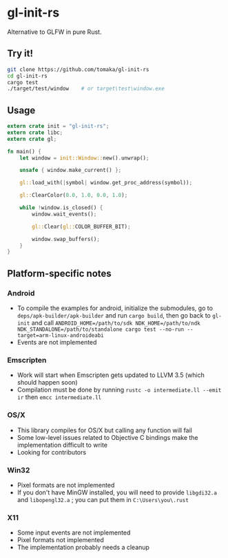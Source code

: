 # gl-init-rs

Alternative to GLFW in pure Rust.

## Try it!

```bash
git clone https://github.com/tomaka/gl-init-rs
cd gl-init-rs
cargo test
./target/test/window    # or target\test\window.exe
```

## Usage

```rust
extern crate init = "gl-init-rs";
extern crate libc;
extern crate gl;

fn main() {
    let window = init::Window::new().unwrap();

    unsafe { window.make_current() };

    gl::load_with(|symbol| window.get_proc_address(symbol));

    gl::ClearColor(0.0, 1.0, 0.0, 1.0);

    while !window.is_closed() {
        window.wait_events();

        gl::Clear(gl::COLOR_BUFFER_BIT);

        window.swap_buffers();
    }
}
```

## Platform-specific notes

### Android

 - To compile the examples for android, initialize the submodules, go to `deps/apk-builder/apk-builder` and run `cargo build`, then go back to `gl-init` and call `ANDROID_HOME=/path/to/sdk NDK_HOME=/path/to/ndk NDK_STANDALONE=/path/to/standalone cargo test --no-run --target=arm-linux-androideabi`
 - Events are not implemented

### Emscripten

 - Work will start when Emscripten gets updated to LLVM 3.5 (which should happen soon)
 - Compilation must be done by running `rustc -o intermediate.ll --emit ir` then `emcc intermediate.ll`

### OS/X

 - This library compiles for OS/X but calling any function will fail
 - Some low-level issues related to Objective C bindings make the implementation difficult to write
 - Looking for contributors

### Win32

 - Pixel formats are not implemented
 - If you don't have MinGW installed, you will need to provide `libgdi32.a` and `libopengl32.a` ; you can put them in `C:\Users\you\.rust`

### X11

 - Some input events are not implemented
 - Pixel formats not implemented
 - The implementation probably needs a cleanup
